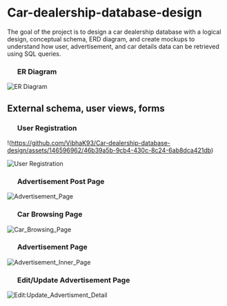 # Car-dealership-database-design 
The goal of the project is to design a car dealership database with a logical design, conceptual schema, ERD diagram, and create mockups to understand how user, advertisement, and car details data can be retrieved using SQL queries.

###  &nbsp;&nbsp;&nbsp;&nbsp;&nbsp; ER Diagram
  ![ER Diagram](https://github.com/VibhaK93/Car-dealership-database-design/assets/146596962/ea1e873b-6f2e-477f-9f88-6102c46b1571)

## External schema, user views, forms
### &nbsp;&nbsp;&nbsp;&nbsp;&nbsp; User Registration

!(https://github.com/VibhaK93/Car-dealership-database-design/assets/146596962/46b39a5b-9cb4-430c-8c24-6ab8dca421db)

  ![User Registration](https://github.com/VibhaK93/Car-dealership-database-design/assets/146596962/8c93d42a-7968-4c58-a2e3-84c50b05f8ce)
  
  ### &nbsp;&nbsp;&nbsp;&nbsp;&nbsp; Advertisement Post Page
  ![Advertisement_Page](https://github.com/VibhaK93/Car-dealership-database-design/assets/146596962/a0477969-cbf3-4000-b658-ad689a67fc17)

  ### &nbsp;&nbsp;&nbsp;&nbsp;&nbsp; Car Browsing Page
  ![Car_Browsing_Page](https://github.com/VibhaK93/Car-dealership-database-design/assets/146596962/d0461968-f89b-49ab-a104-a044edfea2c3)

  ### &nbsp;&nbsp;&nbsp;&nbsp;&nbsp; Advertisement Page
  ![Advertisement_Inner_Page](https://github.com/VibhaK93/Car-dealership-database-design/assets/146596962/9292b719-1ad3-4b5f-b5c8-7771aaee3167)

 ### &nbsp;&nbsp;&nbsp;&nbsp;&nbsp; Edit/Update Advertisement Page
  ![Edit:Update_Advertisment_Detail](https://github.com/VibhaK93/Car-dealership-database-design/assets/146596962/6994a905-0f8f-465c-85ed-bbc9db9e8a6c)
